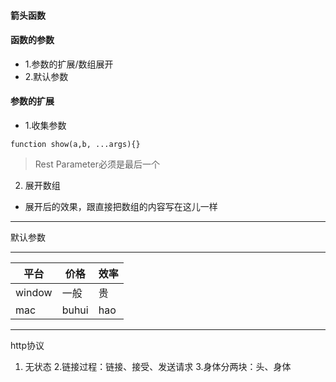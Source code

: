 #### 箭头函数

#### 函数的参数

 - 1.参数的扩展/数组展开
 - 2.默认参数

#### 参数的扩展

- 1.收集参数

`function show(a,b, ...args){}`
> Rest Parameter必须是最后一个

2. 展开数组

* 展开后的效果，跟直接把数组的内容写在这儿一样


 -------------

 默认参数


 ---

 |平台|价格|效率|
 |---|---|---|
 |window|一般|贵|
 |mac|buhui|hao|

 ---

http协议

1. 无状态
2.链接过程：链接、接受、发送请求
3.身体分两块：头、身体


